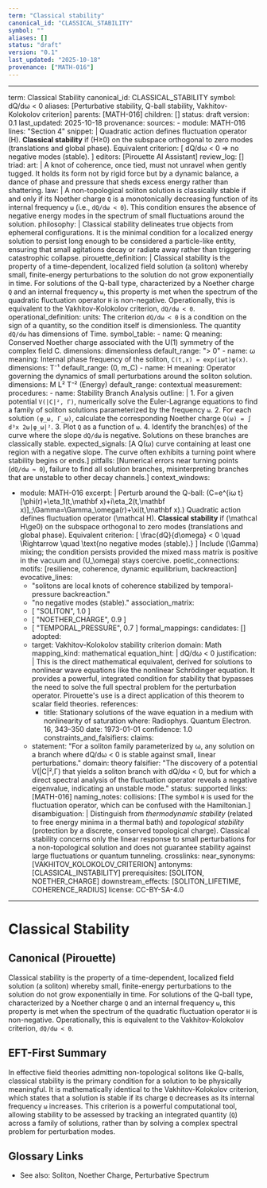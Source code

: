 ```yaml
---
term: "Classical stability"
canonical_id: "CLASSICAL_STABILITY"
symbol: ""
aliases: []
status: "draft"
version: "0.1"
last_updated: "2025-10-18"
provenance: ["MATH-016"]
---
```


---
term: Classical Stability
canonical_id: CLASSICAL_STABILITY
symbol: dQ/dω < 0
aliases: [Perturbative stability, Q-ball stability, Vakhitov-Kolokolov criterion]
parents: [MATH-016]
children: []
status: draft
version: 0.1
last_updated: 2025-10-18
provenance:
  sources:
    - module: MATH-016
      lines: "Section 4"
      snippet: |
        Quadratic action defines fluctuation operator (H). **Classical stability** if (H≥0) on the subspace orthogonal to zero modes (translations and global phase). Equivalent criterion:
        [ dQ/dω < 0  ⇒  no negative modes (stable). ]
  editors: [Pirouette AI Assistant]
  review_log: []
triad:
  art: |
    A knot of coherence, once tied, must not unravel when gently tugged. It holds its form not by rigid force but by a dynamic balance, a dance of phase and pressure that sheds excess energy rather than shattering.
  law: |
    A non-topological soliton solution is classically stable if and only if its Noether charge `Q` is a monotonically decreasing function of its internal frequency `ω` (i.e., `dQ/dω < 0`). This condition ensures the absence of negative energy modes in the spectrum of small fluctuations around the solution.
  philosophy: |
    Classical stability delineates true objects from ephemeral configurations. It is the minimal condition for a localized energy solution to persist long enough to be considered a particle-like entity, ensuring that small agitations decay or radiate away rather than triggering catastrophic collapse.
pirouette_definition: |
  Classical stability is the property of a time-dependent, localized field solution (a soliton) whereby small, finite-energy perturbations to the solution do not grow exponentially in time. For solutions of the Q-ball type, characterized by a Noether charge `Q` and an internal frequency `ω`, this property is met when the spectrum of the quadratic fluctuation operator `H` is non-negative. Operationally, this is equivalent to the Vakhitov-Kolokolov criterion, `dQ/dω < 0`.
operational_definition:
  units: The criterion `dQ/dω < 0` is a condition on the sign of a quantity, so the condition itself is dimensionless. The quantity `dQ/dω` has dimensions of Time.
  symbol_table:
    - name: Q
      meaning: Conserved Noether charge associated with the U(1) symmetry of the complex field C.
      dimensions: dimensionless
      default_range: "> 0"
    - name: ω
      meaning: Internal phase frequency of the soliton, `C(t,x) = exp(iωt)φ(x)`.
      dimensions: T⁻¹
      default_range: (0, m_C)
    - name: H
      meaning: Operator governing the dynamics of small perturbations around the soliton solution.
      dimensions: M L² T⁻² (Energy)
      default_range: contextual
  measurement:
    procedures:
      - name: Stability Branch Analysis
        outline: |
          1. For a given potential `V(|C|², Γ)`, numerically solve the Euler-Lagrange equations to find a family of soliton solutions parameterized by the frequency `ω`.
          2. For each solution `(φ_ω, Γ_ω)`, calculate the corresponding Noether charge `Q(ω) = ∫ d³x 2ω|φ_ω|²`.
          3. Plot `Q` as a function of `ω`.
          4. Identify the branch(es) of the curve where the slope `dQ/dω` is negative. Solutions on these branches are classically stable.
        expected_signals: [A Q(ω) curve containing at least one region with a negative slope. The curve often exhibits a turning point where stability begins or ends.]
        pitfalls: [Numerical errors near turning points (`dQ/dω ≈ 0`), failure to find all solution branches, misinterpreting branches that are unstable to other decay channels.]
context_windows:
  - module: MATH-016
    excerpt: |
      Perturb around the Q-ball: (C=e^{iω t}[\phi(r)+\eta_1(t,\mathbf x)+i\eta_2(t,\mathbf x)],;\Gamma=\Gamma_\omega(r)+\xi(t,\mathbf x).)
      Quadratic action defines fluctuation operator (\mathcal H). **Classical stability** if (\mathcal H\ge0) on the subspace orthogonal to zero modes (translations and global phase). Equivalent criterion:
      [ \frac{dQ}{d\omega} < 0 \quad \Rightarrow \quad \text{no negative modes (stable).} ]
      Include (\Gamma) mixing; the condition persists provided the mixed mass matrix is positive in the vacuum and (U_\omega) stays coercive.
poetic_connections:
  motifs: [resilience, coherence, dynamic equilibrium, backreaction]
  evocative_lines:
    - "solitons are local knots of coherence stabilized by temporal-pressure backreaction."
    - "no negative modes (stable)."
  association_matrix:
    - [ "SOLITON", 1.0 ]
    - [ "NOETHER_CHARGE", 0.9 ]
    - [ "TEMPORAL_PRESSURE", 0.7 ]
formal_mappings:
  candidates: []
  adopted:
    - target: Vakhitov-Kolokolov stability criterion
      domain: Math
      mapping_kind: mathematical
      equation_hint: |
        dQ/dω < 0
      justification: |
        This is the direct mathematical equivalent, derived for solutions to nonlinear wave equations like the nonlinear Schrödinger equation. It provides a powerful, integrated condition for stability that bypasses the need to solve the full spectral problem for the perturbation operator. Pirouette's use is a direct application of this theorem to scalar field theories.
      references:
        - title: Stationary solutions of the wave equation in a medium with nonlinearity of saturation
          where: Radiophys. Quantum Electron. 16, 343–350
          date: 1973-01-01
      confidence: 1.0
constraints_and_falsifiers:
  claims:
    - statement: "For a soliton family parameterized by ω, any solution on a branch where dQ/dω < 0 is stable against small, linear perturbations."
      domain: theory
      falsifier: "The discovery of a potential V(|C|²,Γ) that yields a soliton branch with dQ/dω < 0, but for which a direct spectral analysis of the fluctuation operator reveals a negative eigenvalue, indicating an unstable mode."
      status: supported
      links: [MATH-016]
naming_notes:
  collisions: [The symbol `H` is used for the fluctuation operator, which can be confused with the Hamiltonian.]
  disambiguation: |
    Distinguish from *thermodynamic stability* (related to free energy minima in a thermal bath) and *topological stability* (protection by a discrete, conserved topological charge). Classical stability concerns only the linear response to small perturbations for a non-topological solution and does not guarantee stability against large fluctuations or quantum tunneling.
crosslinks:
  near_synonyms: [VAKHITOV_KOLOKOLOV_CRITERION]
  antonyms: [CLASSICAL_INSTABILITY]
  prerequisites: [SOLITON, NOETHER_CHARGE]
  downstream_effects: [SOLITON_LIFETIME, COHERENCE_RADIUS]
license: CC-BY-SA-4.0
---

# Classical Stability

## Canonical (Pirouette)
Classical stability is the property of a time-dependent, localized field solution (a soliton) whereby small, finite-energy perturbations to the solution do not grow exponentially in time. For solutions of the Q-ball type, characterized by a Noether charge `Q` and an internal frequency `ω`, this property is met when the spectrum of the quadratic fluctuation operator `H` is non-negative. Operationally, this is equivalent to the Vakhitov-Kolokolov criterion, `dQ/dω < 0`.

## EFT-First Summary
In effective field theories admitting non-topological solitons like Q-balls, classical stability is the primary condition for a solution to be physically meaningful. It is mathematically identical to the Vakhitov-Kolokolov criterion, which states that a solution is stable if its charge `Q` decreases as its internal frequency `ω` increases. This criterion is a powerful computational tool, allowing stability to be assessed by tracking an integrated quantity (`Q`) across a family of solutions, rather than by solving a complex spectral problem for perturbation modes.

## Glossary Links
- See also: Soliton, Noether Charge, Perturbative Spectrum